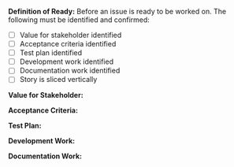 **Definition of Ready:**
Before an issue is ready to be worked on. The following must be identified and confirmed:
- [ ] Value for stakeholder identified
- [ ] Acceptance criteria identified
- [ ] Test plan identified
- [ ] Development work identified
- [ ] Documentation work identified
- [ ] Story is sliced vertically

**Value for Stakeholder:**

**Acceptance Criteria:**

**Test Plan:**

**Development Work:**

**Documentation Work:**
